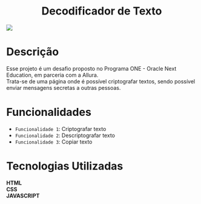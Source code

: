 <h1 align="center"> Decodificador de Texto</h1>
<img src="https://github.com/andressafeijoo/decodificador/assets/108043248/3de56e2a-d155-4e12-9c38-e7dc204e33db">

# Descrição

Esse projeto é um desafio proposto no Programa ONE - Oracle Next Education, em parceria com a Allura.
<br>
Trata-se de uma página onde é possível criptografar textos, sendo possível enviar mensagens secretas a outras pessoas.

# Funcionalidades

- `Funcionalidade 1`: Criptografar texto
- `Funcionalidade 2`: Descriptografar texto
- `Funcionalidade 3`: Copiar texto

# Tecnologias Utilizadas

**HTML**
<br>
**CSS**
<br>
**JAVASCRIPT**
